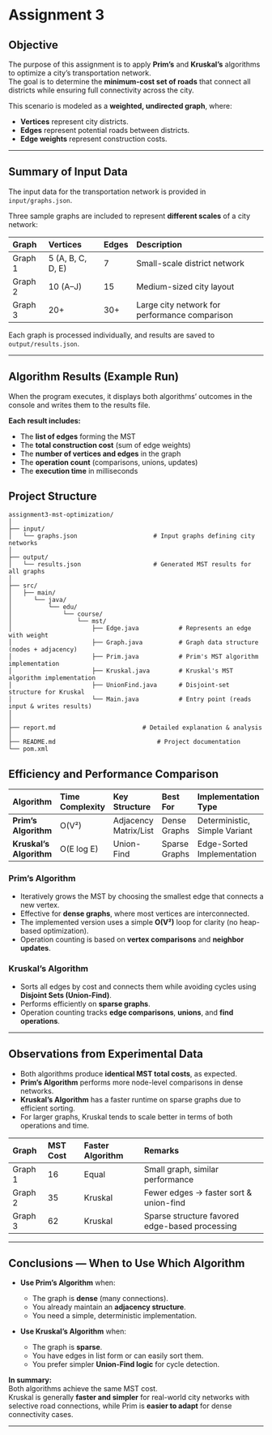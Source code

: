 # Assignment 3

## Objective
The purpose of this assignment is to apply **Prim’s** and **Kruskal’s** algorithms to optimize a city’s transportation network.  
The goal is to determine the **minimum-cost set of roads** that connect all districts while ensuring full connectivity across the city.

This scenario is modeled as a **weighted, undirected graph**, where:
- **Vertices** represent city districts.
- **Edges** represent potential roads between districts.
- **Edge weights** represent construction costs.

---

## Summary of Input Data
The input data for the transportation network is provided in `input/graphs.json`.

Three sample graphs are included to represent **different scales** of a city network:

| Graph | Vertices | Edges | Description |
|:------|:----------|:------|:-------------|
| Graph 1 | 5 (A, B, C, D, E) | 7 | Small-scale district network |
| Graph 2 | 10 (A–J) | 15 | Medium-sized city layout |
| Graph 3 | 20+ | 30+ | Large city network for performance comparison |

Each graph is processed individually, and results are saved to `output/results.json`.

---

## Algorithm Results (Example Run)
When the program executes, it displays both algorithms’ outcomes in the console and writes them to the results file.

**Each result includes:**
- The **list of edges** forming the MST
- The **total construction cost** (sum of edge weights)
- The **number of vertices and edges** in the graph
- The **operation count** (comparisons, unions, updates)
- The **execution time** in milliseconds

## Project Structure
```
assignment3-mst-optimization/
│
├── input/
│   └── graphs.json                     # Input graphs defining city networks
│
├── output/
│   └── results.json                    # Generated MST results for all graphs
│
├── src/
│   ├── main/
│      └── java/
│          └── edu/
│              └── course/
│                  └── mst/
│                      ├── Edge.java           # Represents an edge with weight
│                      ├── Graph.java          # Graph data structure (nodes + adjacency)
│                      ├── Prim.java           # Prim's MST algorithm implementation
│                      ├── Kruskal.java        # Kruskal's MST algorithm implementation
│                      ├── UnionFind.java      # Disjoint-set structure for Kruskal
│                      └── Main.java           # Entry point (reads input & writes results)
│
│
├── report.md                        # Detailed explanation & analysis
│
├── README.md                            # Project documentation
└── pom.xml
```

## Efficiency and Performance Comparison

| Algorithm | Time Complexity | Key Structure | Best For | Implementation Type |
|:-----------|:----------------|:---------------|:----------|:--------------------|
| **Prim’s Algorithm** | O(V²) | Adjacency Matrix/List | Dense Graphs | Deterministic, Simple Variant |
| **Kruskal’s Algorithm** | O(E log E) | Union-Find | Sparse Graphs | Edge-Sorted Implementation |

### Prim’s Algorithm
- Iteratively grows the MST by choosing the smallest edge that connects a new vertex.
- Effective for **dense graphs**, where most vertices are interconnected.
- The implemented version uses a simple **O(V²)** loop for clarity (no heap-based optimization).
- Operation counting is based on **vertex comparisons** and **neighbor updates**.

### Kruskal’s Algorithm
- Sorts all edges by cost and connects them while avoiding cycles using **Disjoint Sets (Union-Find)**.
- Performs efficiently on **sparse graphs**.
- Operation counting tracks **edge comparisons**, **unions**, and **find operations**.

---

## Observations from Experimental Data

- Both algorithms produce **identical MST total costs**, as expected.
- **Prim’s Algorithm** performs more node-level comparisons in dense networks.
- **Kruskal’s Algorithm** has a faster runtime on sparse graphs due to efficient sorting.
- For larger graphs, Kruskal tends to scale better in terms of both operations and time.

| Graph | MST Cost | Faster Algorithm | Remarks |
|:------|:----------|:-----------------|:---------|
| Graph 1 | 16 | Equal | Small graph, similar performance |
| Graph 2 | 35 | Kruskal | Fewer edges → faster sort & union-find |
| Graph 3 | 62 | Kruskal | Sparse structure favored edge-based processing |

---

## Conclusions — When to Use Which Algorithm

- **Use Prim’s Algorithm** when:
    - The graph is **dense** (many connections).
    - You already maintain an **adjacency structure**.
    - You need a simple, deterministic implementation.

- **Use Kruskal’s Algorithm** when:
    - The graph is **sparse**.
    - You have edges in list form or can easily sort them.
    - You prefer simpler **Union-Find logic** for cycle detection.

**In summary:**  
Both algorithms achieve the same MST cost.  
Kruskal is generally **faster and simpler** for real-world city networks with selective road connections, while Prim is **easier to adapt** for dense connectivity cases.

---

